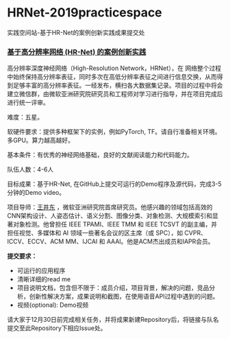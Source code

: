 # HRNet-2019practicespace
实践空间站-基于HR-Net的案例创新实践成果提交处

### [基于高分辨率网络 (HR-Net) 的案例创新实践](http://studentclub.msra.cn/project/institute/25)
高分辨率深度神经网络（High-Resolution Network，HRNet），在 网络整个过程中始终保持高分辨率表征，同时多次在高低分辨率表征之间进行信息交换，从而得到足够丰富的高分辨率表征。一经发布，横扫各大数据集记录。项目的过程中将会建立微信群，由微软亚洲研究院研究员和工程师对学习进行指导，并在项目完成后进行统一评审。

难度：五星。

软硬件要求：提供多种框架下的实例，例如PyTorch, TF。请自行准备相关环境。多GPU。算力越高越好。

基本条件：有优秀的神经网络基础，良好的文献阅读能力和代码能力。

队伍人数：4-6人

目标成果：基于HR-Net, 在GitHub上提交可运行的Demo程序及源代码，完成3-5分钟的Demo video。

项目导师：[王井东](https://jingdongwang2017.github.io/) ，微软亚洲研究院首席研究员。他感兴趣的领域包括高效的CNN架构设计、人姿态估计、语义分割、图像分类、对象检测、大规模索引和显著对象检测。他曾担任 IEEE TPAMI、IEEE TMM 和 IEEE TCSVT 的副主编，并担任视觉、多媒体和 AI 领域一些著名会议的区主席（或 SPC），如 CVPR、ICCV、ECCV、ACM MM、IJCAI 和 AAAI。他是ACM杰出成员和IAPR会员。

 **提交要求：**
* 可运行的应用程序
* 清晰详细的read me
* 项目说明文档，包含但不限于：成员介绍，项目背景，解决的问题，竞品分析，创新性解决方案，成果说明和截图，在使用语音API过程中遇到的问题。
* 视频(optional): Demo视频

请大家于12月30日前完成相关任务，并将成果新建Repository后，将链接与队名提交至此Repository下相应Issue处。
